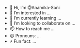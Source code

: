 - 👋 Hi, I’m @Anamika-Soni
- 👀 I’m interested in ...
- 🌱 I’m currently learning ...
- 💞️ I’m looking to collaborate on ...
- 📫 How to reach me ...
- 😄 Pronouns: ...
- ⚡ Fun fact: ...

<!---
Anamika-Soni/Anamika-Soni is a ✨ special ✨ repository because its `README.md` (this file) appears on your GitHub profile.
You can click the Preview link to take a look at your changes.
--->
